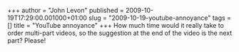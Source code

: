 +++
author = "John Levon"
published = 2009-10-19T17:29:00.001000+01:00
slug = "2009-10-19-youtube-annoyance"
tags = []
title = "YouTube annoyance"
+++
How much time would it really take to order multi-part videos, so the
suggestion at the end of the video is the next part? Please!
